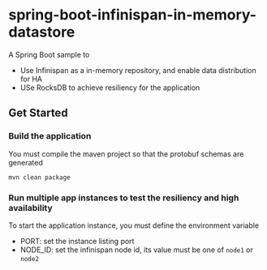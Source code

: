 # spring-boot-infinispan-in-memory-datastore
A Spring Boot sample to 
- Use Infinispan as a in-memory repository, and enable data distribution for HA
- USe RocksDB to achieve resiliency for the application

## Get Started
### Build the application
You must compile the maven project so that the protobuf schemas are generated 

```
mvn clean package
```

### Run multiple app instances to test the resiliency and high availability
To start the application instance, you must define the environment variable
- PORT: set the instance listing port
- NODE_ID: set the infinispan node id, its value must be one of ```node1``` or ```node2```

